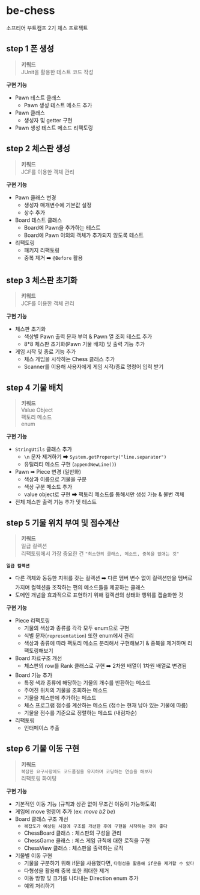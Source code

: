 # be-chess

소프티어 부트캠프 2기 체스 프로젝트

## step 1 폰 생성

> **키워드**
> <br>JUnit을 활용한 테스트 코드 작성

**구현 기능**

- Pawn 테스트 클래스
    - Pawn 생성 테스트 메소드 추가
- Pawn 클래스
    - 생성자 및 getter 구현
- Pawn 생성 테스트 메소드 리팩토링

## step 2 체스판 생성

> **키워드**
> <br>JCF를 이용한 객체 관리

**구현 기능**

- Pawn 클래스 변경
    - 생성자 매개변수에 기본값 설정
    - 상수 추가
- Board 테스트 클래스
    - Board에 Pawn을 추가하는 테스트
    - Board에 Pawn 이외의 객체가 추가되지 않도록 테스트
- 리팩토링
    - 패키지 리팩토링
    - 중복 제거 ➡️ `@Before` 활용

## step 3 체스판 초기화

> **키워드**
> <br>JCF를 이용한 객체 관리

**구현 기능**

- 체스판 초기화
    - 색상별 Pawn 출력 문자 부여 & Pawn 열 조회 테스트 추가
    - 8*8 체스판 초기화(Pawn 기물 배치) 및 출력 기능 추가
- 게임 시작 및 종료 기능 추가
    - 체스 게임을 시작하는 Chess 클래스 추가
    - Scanner를 이용해 사용자에게 게임 시작/종료 명령어 입력 받기

## step 4 기물 배치

> **키워드**
> <br>Value Object
> <br>팩토리 메소드
> <br>enum

**구현 기능**

- `StringUtils` 클래스 추가
    - `\n` 문자 제거하기 ➡ `System.getProperty("line.separator")`
    - 유틸리티 메소드 구현 (`appendNewLine()`)
- Pawn ➡ Piece 변경 (일반화)
    - 색상과 이름으로 기물을 구분
    - 색상 구분 메소드 추가
    - value object로 구현 ➡ 팩토리 메소드를 통해서만 생성 가능 & 불변 객체
- 전체 체스판 출력 기능 추가 및 테스트

## step 5 기물 위치 부여 및 점수계산

> **키워드**
> <br>일급 컬렉션
> <br>리팩토링에서 가장 중요한 건 `"최소한의 클래스, 메소드, 중복을 없애는 것"`

**`일급 컬렉션`**

- 다른 객체와 동등한 지위를 갖는 컬렉션 ➡️ 다른 멤버 변수 없이 컬렉션만을 멤버로 가지며 컬렉션을 조작하는 편의 메소드들을 제공하는 클래스
- 도메인 개념을 효과적으로 표현하기 위해 컬렉션의 상태와 행위를 캡슐화한 것

**구현 기능**

- Piece 리팩토링
    - 기물의 색상과 종류를 각각 모두 enum으로 구현
    - 식별 문자(`representation`) 또한 enum에서 관리
    - 색상과 종류에 따라 팩토리 메소드 분리해서 구현해보기 & 중복을 제거하며 리팩토링해보기
- Board 자료구조 개선
    - 체스판의 row를 Rank 클래스로 구현 ➡️ 2차원 배열이 1차원 배열로 변경됨
- Board 기능 추가
    - 특정 색과 종류에 해당하는 기물의 개수를 반환하는 메소드
    - 주어진 위치의 기물을 조회하는 메소드
    - 기물을 체스판에 추가하는 메소드
    - 체스 프로그램 점수를 계산하는 메소드 (점수는 현재 남아 있는 기물에 따름)
    - 기물을 점수를 기준으로 정렬하는 메소드 (내림차순)
- 리팩토링
    - 인터페이스 추출

## step 6 기물 이동 구현

> **키워드**
> <br>`복잡한 요구사항에도 코드품질을 유지하며 코딩하는 연습을 해보자`
> <br>리팩토링 화이팅

**구현 기능**

- 기본적인 이동 기능 (규칙과 상관 없이 무조건 이동이 가능하도록)
- 게임에 move 명령어 추가 (ex: *move b2 be*)
- Board 클래스 구조 개선
    - `복잡도가 예상된 시점에 구조를 개선한 후에 구현을 시작하는 것이 좋다`
    - ChessBoard 클래스 : 체스판의 구성을 관리
    - ChessGame 클래스 : 체스 게임 규칙에 대한 로직을 구현
    - ChessView 클래스 : 체스판을 출력하는 로직
- 기물별 이동 구현
    - 기물을 구분하기 위해 if문을 사용했다면, `다형성을 활용해 if문을 제거할 수 있다`
    - 다형성을 활용해 중복 또한 최대한 제거
    - 이동 방향 및 크기를 나타내는 Direction enum 추가
    - 예외 처리하기

